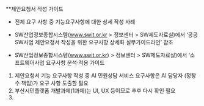 **제안요청서 작성 가이드
+ 전체 요구 사항 중 기능요구사항에 대한 상세 작성 사례
* SW산업정보종합시스템(www.swit.or.kr > 정보센터 > SW제도자료실)에서 ‘공공SW사업 제안요청서 작성을 위한 요구사항 상세화 실무가이드라인’ 참조
+ SW산업정보종합시스템(www.swit.or.kr) > 정보센터 > SW제도자료실)에서 ‘소프트웨어사업 요구사항 분석·적용 가이드


1. 제안요청서 기능 요구사항 작성 중 AI 민원상담 서비스 요구사항은 AI 담당자 (정창수 책임)가 요구 사항 도출할 필요
2. 부산시민플랫폼 개발과제(1과제)는 UI, UX 등이므로 추후 다시 확인 필요
3. 